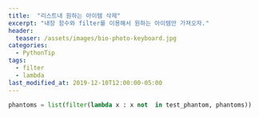 ```yaml
---
title:  "리스트내 원하는 아이템 삭제"
excerpt: "내장 함수와 filter를 이용해서 원하는 아이템만 가져오자."
header:
  teaser: /assets/images/bio-photo-keyboard.jpg
categories:
  - PythonTip
tags:
  - filter
  - lambda
last_modified_at: 2019-12-10T12:00:00-05:00
---
```

```python
phantoms = list(filter(lambda x : x not  in test_phantom, phantoms))
```
<!--stackedit_data:
eyJoaXN0b3J5IjpbMzg2MDMwMDIsNDg4MjMzNjEyLDE1OTkwMz
AwMTEsLTE3MDQ5ODAyMTJdfQ==
-->